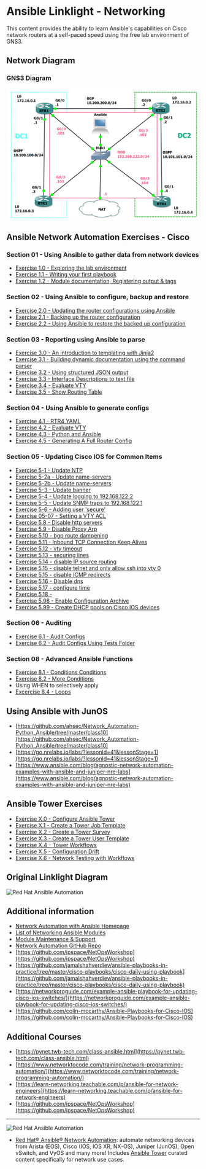 # Ansible Linklight - Networking

This content provides the ability to learn Ansible's capabilities on Cisco network routers at a self-paced speed using the free lab environment of GNS3.

## Network Diagram
### GNS3 Diagram
![Red Hat Network Diagram for GNS3](../../images/NetworkDiagram-GNS3.png)

## Ansible Network Automation Exercises - Cisco 

### Section 01 - Using Ansible to gather data from network devices
- [Exercise 1.0 - Exploring the lab environment](./exercises/1-0-explore)
- [Exercise 1.1 - Writing your first playbook](./exercises/1-1-first-playbook)
- [Exercise 1.2 - Module documentation, Registering output & tags](./exercises/1-2-playbook-basics)

### Section 02 - Using Ansible to configure, backup and restore
- [Exercise 2.0 - Updating the router configurations using Ansible](./exercises/2-0-config)
- [Exercise 2.1 - Backing up the router configuration](./exercises/2-1-backup/)
- [Exercise 2.2 - Using Ansible to restore the backed up configuration](./exercises/2-2-restore)

### Section 03 - Reporting using Ansible to parse 
- [Exercise 3.0 - An introduction to templating with Jinja2](./exercises/3-0-templates)
- [Exercise 3.1 - Building dynamic documentation using the command parser](./exercises/3-1-parser/)
- [Exercise 3.2 - Using structured JSON output](./exercises/3-2-json/)
- [Exercise 3.3 - Interface Descriptions to text file](https://github.com/colin-mccarthy/ansible-playbooks-for-cisco-ios/blob/master/register_2_text.yml)
- [Exercise 3.4 - Evaluate VTY](https://github.com/colin-mccarthy/ansible-playbooks-for-cisco-ios/blob/master/gather_vty.yml)
- [Exercise 3.5 - Show Routing Table](https://www.reddit.com/r/networking/comments/6ljtpo/bossing_cisco_around_with_ansible/)
### Section 04 - Using Ansible to generate configs
- [Exercise 4.1 - RTR4 YAML](https://github.com/ipspace/ansible-exercises/tree/master/Jinja2/refactor-data-model)
- [Exercise 4.2 - Evaluate VTY](https://github.com/ahsec/Network_Automation-Python_Ansible/tree/master/class6)
- [Exercise 4.3 - Python and Ansible](https://github.com/ahsec/Network_Automation-Python_Ansible/tree/master/class5)
- [Exercise 4.5 - Generating A Full Router Config](http://ansible.redhatgov.io/standard/network/exercise1.4.html)
### Section 05 - Updating Cisco IOS for Common Items
- [Exercise 5-1 - Update NTP](./exercises/5-5-ntp.md)
- [Exercise 5-2a - Update name-servers](./exercises/5-5-nameservers.md)
- [Exercise 5-2b - Update name-servers](https://github.com/colin-mccarthy/ansible-playbooks-for-cisco-ios/blob/master/intent_dns.yml)
- [Exercise 5-3 - Update banner](https://github.com/colin-mccarthy/ansible-playbooks-for-cisco-ios/blob/master/config_banner.yml)
- [Exercise 5-4 - Update logging to 192.168.122.2](./exercises/5-4-logging.md)
- [Exercise 5-5 - Update SNMP traps to 192.168.122.1](https://github.com/colin-mccarthy/ansible-playbooks-for-cisco-ios/blob/master/intent_snmp.yml)
- [Exercise 5-6 -  Adding user 'secure'](https://github.com/colin-mccarthy/ansible-playbooks-for-cisco-ios/blob/master/remove_user.yml)
- [Exercise 05-07 - Setting a VTY ACL](https://www.reddit.com/r/networking/comments/6ljtpo/bossing_cisco_around_with_ansible/)
- [Exercise 5.8 - Disable http servers](./exercises/5-8-disablehttp.md)
- [Exercise 5.9 - Disable Proxy Arp](./exercises/5-9-proxyarp.md)
- [Exercise 5.10 - bgp route dampening](./exercises/5-9-proxyarp.md)
- [Exercise 5.11 - Inbound TCP Connection Keep Alives](./exercises/5-9-proxyarp.md)
- [Exercise 5.12 - vty timeout](./exercises/5-9-proxyarp.md)
- [Exercise 5.13 - securing lines](./exercises/5-13-lines.md)
- [Exercise 5.14 - disable IP source routing](./exercises/5-9-proxyarp.md)
- [Exercise 5.15 - disable telnet and only allow ssh into vty 0](./exercises/5-9-proxyarp.md)
- [Exercise 5.15 - disable ICMP redirects](./exercises/5-9-proxyarp.md)
- [Exercise 5.16 - Disable dns](./exercises/5-8-disabledns.md)
- [Exercise 5.17 - configure time](./exercises/5-17-time.md)
- [Exercise 5.18 - ](./exercises/5-18-lines.md)
- [Exercise 5.98 - Enable Configuration Archive](./exercises/5-9-archive)
- [Exercise 5.99 - Create DHCP pools on Cisco IOS devices](https://github.com/ipspace/ansible-examples/tree/master/DHCP-Pools)
### Section 06 - Auditing
- [Exercise 6.1 - Audit Configs](https://github.com/colin-mccarthy/ansible-playbooks-for-cisco-ios/blob/master/audit_configs/audit.yml)
- [Exercise 6.2 - Audit Configs Using Tests Folder](https://github.com/ipspace/ansible-examples/tree/master/Sample-Compliance-Check)
### Section 08 - Advanced Ansible Functions
- [Exercise 8.1 - Conditions Conditions](https://www.reddit.com/r/networking/comments/6ljtpo/bossing_cisco_around_with_ansible/)
- [Exercise 8.2 - More Conditions](https://www.linuxtechi.com/use-when-conditions-in-ansible-playbook/)
- Using WHEN to selectively apply 
- [Excercise 8.4 - Loops](https://github.com/ipspace/NetOpsWorkshop/tree/master/Ansible/Loops)

## Using Ansible with JunOS
- [https://github.com/ahsec/Network_Automation-Python_Ansible/tree/master/class10](https://github.com/ahsec/Network_Automation-Python_Ansible/tree/master/class10)
- [https://go.nrelabs.io/labs/?lessonId=41&lessonStage=1](https://go.nrelabs.io/labs/?lessonId=41&lessonStage=1)
- [https://www.ansible.com/blog/agnostic-network-automation-examples-with-ansible-and-juniper-nre-labs](https://www.ansible.com/blog/agnostic-network-automation-examples-with-ansible-and-juniper-nre-labs)

## Ansible Tower Exercises

- [Exercise X.0 - Configure Ansible Tower](./exercises/4-0-tower-setup)
- [Exercise X.1 - Create a Tower Job Template ](./exercises/4-1-tower-job-template)
- [Exercise X.2 - Create a Tower Survey ](./exercises/4-2-tower-survey)
- [Exercise X.3 - Create a Tower User Template ](./exercises/4-3-tower-user-template)
- [Exercise X.4 - Tower Workflows ](./exercises/4-4-tower-workflow)
- [Exercise X.5 - Configuration Drift ](./exercises/4-5-config-drift)
- [Exercise X.6 - Network Testing with Workflows ](./exercises/4-6-more-workflows)

## Original Linklight Diagram
![Red Hat Ansible Automation](../../images/network_diagram.png)

## Additional information
 - [Network Automation with Ansible Homepage](https://www.ansible.com/network-automation)
 - [List of Networking Ansible Modules](http://docs.ansible.com/ansible/latest/list_of_network_modules.html)
 - [Module Maintenance & Support](http://docs.ansible.com/ansible/latest/modules_support.html)
 - [Network Automation GitHub Repo](https://github.com/network-automation)
 - [https://github.com/ipspace/NetOpsWorkshop](https://github.com/ipspace/NetOpsWorkshop)
 - [https://github.com/jamalshahverdiev/ansible-playbooks-in-practice/tree/master/cisco-playbooks/cisco-daily-using-playbook](https://github.com/jamalshahverdiev/ansible-playbooks-in-practice/tree/master/cisco-playbooks/cisco-daily-using-playbook)
 - [https://networkproguide.com/example-ansible-playbook-for-updating-cisco-ios-switches/](https://networkproguide.com/example-ansible-playbook-for-updating-cisco-ios-switches/)
 - [https://github.com/colin-mccarthy/Ansible-Playbooks-for-Cisco-IOS](https://github.com/colin-mccarthy/Ansible-Playbooks-for-Cisco-IOS)
## Additional Courses 
- [https://pynet.twb-tech.com/class-ansible.html](https://pynet.twb-tech.com/class-ansible.html)
- [https://www.networktocode.com/training/network-programming-automation/](https://www.networktocode.com/training/network-programming-automation/)
- [https://learn-networking.teachable.com/p/ansible-for-network-engineers](https://learn-networking.teachable.com/p/ansible-for-network-engineers)
- [https://github.com/ipspace/NetOpsWorkshop](https://github.com/ipspace/NetOpsWorkshop)
---
![Red Hat Ansible Automation](../../images/networkautomation.png)

- [Red Hat® Ansible® Network Automation](https://www.ansible.com/networking): automate networking devices from Arista (EOS), Cisco (IOS, IOS XR, NX-OS), Juniper (JunOS), Open vSwitch, and VyOS and many more! Includes [Ansible Tower](https://www.ansible.com/tower) curated content specifically for network use cases.
<!--stackedit_data:
eyJoaXN0b3J5IjpbLTQ3NTA2MTEzNiwxOTQ0NjUzNzQ5LDE5OD
czNTM4NzEsLTEyODYxOTExNzQsLTEyNzI3MjQzMjEsLTE0OTE4
NjUzMDIsMTE3MDk1Mjk5NywxOTkzNjI2OTUsODIxMjAxNTQyLC
0xMTQ3MzY2OTQsLTIxMDc4OTY0MTcsLTk1MjU4Mjc2NiwtMjI3
Mzg5NjQ4LDE3NDc3ODM0NjEsMjA2MTg5NDA1NiwtMTcyMDQ2NT
cyNiw2NDMyMDQ3ODgsLTE4MjU3MzIwODgsLTIxMzc0MDY1MDgs
MTI2OTU1OTUyNl19
-->